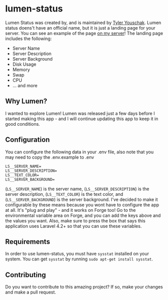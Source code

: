 lumen-status
============
Lumen Status was created by, and is maintained by [Tyler Youschak](http://tjyouschak.me). Lumen status doens't have an official name, but it is just a landing page for your server. You can see an example of the page [on my server](http://cosmos.team-radiant.com/)! The landing page includes the following:
* Server Name
* Server Description
* Server Background
* Disk Usage
* Memory
* Swap
* CPU
* ... and more

## Why Lumen?
I wanted to explore Lumen! Lumen was released just a few days before I started making this app - and I will continue updating this app to keep it in good conditions.

## Configuration
You can configure the following data in your .env file, also note that you may need to copy the .env.example to .env
```
LS__SERVER_NAME=
LS__SERVER_DESCRIPTION=
LS__TEXT_COLOR=
LS__SERVER_BACKGROUND=
```
 (`LS__SERVER_NAME`) is the server name, (`LS__SERVER_DESCRIPTION`) is the server description, (`LS__TEXT_COLOR`) is the text color, and (`LS__SERVER_BACKGROUND`) is the server background. I've decided to make it configurable by these means because you wont have to configure the app at all. It's "plug and play" - and it works on Forge too! Go to the environmental variable area on Forge, and you can add the keys above and the values you want. Also, make sure to press the box that says this application uses Laravel 4.2+ so that you can use these variables.

## Requirements
In order to use lumen-status, you must have `sysstat` installed on your system. You can get `sysstat` by running `sudo apt-get install sysstat`.

## Contributing
Do you want to contribute to this amazing project? If so, make your changes and make a pull request.
